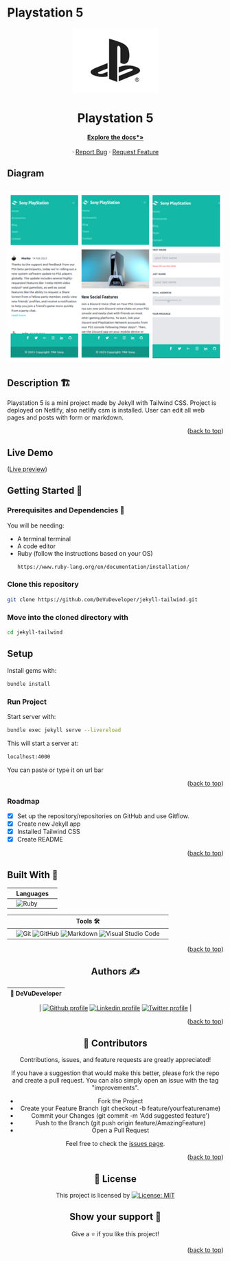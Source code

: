 # Playstation 5

<!-- PROJECT LOGO -->
<div align="center">
  <a href="https://github.com/DeVuDeveloper/jekyll-tailwind.">
    <img src="./assets/images/author/logo.png" alt="Logo" width="200" height="150">
  </a>

  <h1 align="center">Playstation 5</h1>

  <p align="center">
   
  <a href="https://github.com/DeVuDeveloper/jekyll-tailwind.#readme"><strong>Explore the docs*»</strong></a>
    <br />
    <br />
    ·
    <a href="https://github.com/DeVuDeveloper/jekyll-tailwind./issues/1">Report Bug</a>
    ·
    <a href="https://github.com/DeVuDeveloper/jekyll-tailwind./issues/1">Request Feature</a>
  </p>
</div>

## Diagram

## ![Screenshot](./assets/images/author/screenshot.jpg)


## Description 🏗️
Playstation 5 is a mini project made by Jekyll with Tailwind CSS. Project is deployed on Netlify, also netlify csm is installed.
User can edit all web pages and posts with form or markdown.

<p align="right">(<a href="#top">back to top</a>)</p>

## Live Demo

([Live preview](https://jekyll-practice.netlify.app/))

## Getting Started 🏁

### Prerequisites and Dependencies 📜

You will be needing:

- A terminal terminal
- A code editor
- Ruby (follow the instructions based on your OS)
  ```bash
  https://www.ruby-lang.org/en/documentation/installation/
  ```
### Clone this repository

```bash
git clone https://github.com/DeVuDeveloper/jekyll-tailwind.git
```

### Move into the cloned directory with

```bash
cd jekyll-tailwind

```

## Setup

Install gems with:

```bash
bundle install
```
### Run Project

Start server with:

```bash
bundle exec jekyll serve --livereload
```

This will start a server at:

```bash
localhost:4000
```

You can paste or type it on url bar



<p align="right">(<a href="#top">back to top</a>)</p>

<!-- ROADMAP -->

### Roadmap

- [x] Set up the repository/repositories on GitHub and use Gitflow.
- [x] Create new Jekyll app
- [x] Installed Tailwind CSS
- [x] Create README

<p align="right">(<a href="#top">back to top</a>)</p>

## Built With 🔨

<div align="center">

|     | Languages                                                                                                                                                                                                                                                                                                                  |     |
| --- | -------------------------------------------------------------------------------------------------------------------------------------------------------------------------------------------------------------------------------------------------------------------------------------------------------------------------- | --- |
|     | ![Ruby](https://img.shields.io/badge/-Ruby-000000?style=flat&logo=ruby&logoColor=red) |

<div align="center">

|     | Tools 🛠️                                                                                                                                                                                                                                                                                                                                                                                                                                                                              |     |
| --- | ------------------------------------------------------------------------------------------------------------------------------------------------------------------------------------------------------------------------------------------------------------------------------------------------------------------------------------------------------------------------------------------------------------------------------------------------------------------------------------- | --- |
|     | ![Git](https://img.shields.io/badge/git-%23F05033.svg?style=for-the-badge&logo=git&logoColor=white) ![GitHub](https://img.shields.io/badge/github-%23121011.svg?style=for-the-badge&logo=github&logoColor=white) ![Markdown](https://img.shields.io/badge/markdown-%23000000.svg?style=for-the-badge&logo=markdown&logoColor=white) ![Visual Studio Code](https://img.shields.io/badge/Visual%20Studio%20Code-0078d7.svg?style=for-the-badge&logo=visual-studio-code&logoColor=white) |     |

<p align="right">(<a href="#top">back to top</a>)</p>
</div>

## Authors ✍️

<div align="center">

| 👤 DeVuDeveloper|
| -------- |

| <a target="_blank" href="https://github.com/DeVuDeveloper"><img src="https://img.shields.io/badge/github-%23121011.svg?style=for-the-badge&logo=github&logoColor=white" alt="Github profile"></a> <a target="_blank" href="https://www.linkedin.com/in/devuj/"><img src="https://img.shields.io/badge/-LinkedIn-0077b5?style=for-the-badge&logo=LinkedIn&logoColor=white" alt="Linkedin profile"></a> <a target="_blank" href="https://twitter.com/DejanVuj"><img src="https://img.shields.io/badge/-Twitter-1DA1F2?style=for-the-badge&logo=Twitter&logoColor=white" alt="Twitter profile"></a>
|

</div>

<p align="right">(<a href="#top">back to top</a>)</p>

## 🤝 Contributors

Contributions, issues, and feature requests are greatly appreciated!

If you have a suggestion that would make this better, please fork the repo and create a pull request. You can also simply open an issue with the tag "improvements".

- Fork the Project
- Create your Feature Branch (git checkout -b feature/yourfeaturename)
- Commit your Changes (git commit -m 'Add suggested feature')
- Push to the Branch (git push origin feature/AmazingFeature)
- Open a Pull Request

Feel free to check the [issues page](https://github.com/DeVuDeveloper/jekyll-tailwind./issues/1).

<p align="right">(<a href="#top">back to top</a>)</p>

## 📝 License

This project is licensed by [![License: MIT](https://img.shields.io/badge/License-MIT-yellow.svg)](LICENSE)

## Show your support 💪

Give a ⭐️ if you like this project!

<p align="right">(<a href="#top">back to top</a>)</p>
